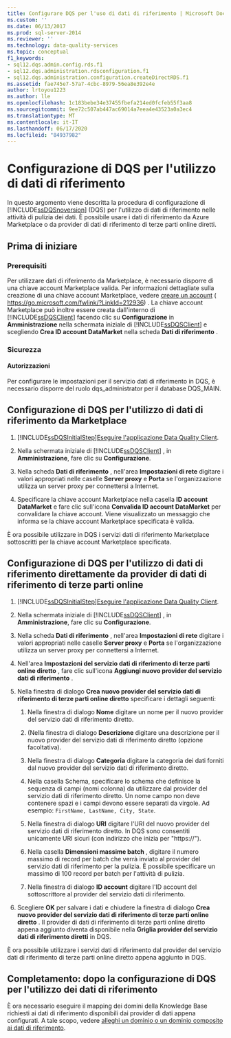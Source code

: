 ```yaml
---
title: Configurare DQS per l'uso di dati di riferimento | Microsoft Docs
ms.custom: ''
ms.date: 06/13/2017
ms.prod: sql-server-2014
ms.reviewer: ''
ms.technology: data-quality-services
ms.topic: conceptual
f1_keywords:
- sql12.dqs.admin.config.rds.f1
- sql12.dqs.administration.rdsconfiguration.f1
- sql12.dqs.administration.configuration.createDirectRDS.f1
ms.assetid: fae745e7-57a7-4cbc-8979-56ea8e392e4e
author: lrtoyou1223
ms.author: lle
ms.openlocfilehash: 1c183bebe34e37455fbefa214ed0fcfeb55f3aa8
ms.sourcegitcommit: 9ee72c507ab447ac69014a7eea4e43523a0a3ec4
ms.translationtype: MT
ms.contentlocale: it-IT
ms.lasthandoff: 06/17/2020
ms.locfileid: "84937982"
---
```

# <a name="configure-dqs-to-use-reference-data"></a>Configurazione di DQS per l'utilizzo di dati di riferimento
  In questo argomento viene descritta la procedura di configurazione di [!INCLUDE[ssDQSnoversion](../includes/ssdqsnoversion-md.md)] (DQS) per l'utilizzo di dati di riferimento nelle attività di pulizia dei dati. È possibile usare i dati di riferimento da Azure Marketplace o da provider di dati di riferimento di terze parti online diretti.  
  
## <a name="before-you-begin"></a>Prima di iniziare  
  
###  <a name="prerequisites"></a><a name="Prerequisites"></a> Prerequisiti  
 Per utilizzare dati di riferimento da Marketplace, è necessario disporre di una chiave account Marketplace valida. Per informazioni dettagliate sulla creazione di una chiave account Marketplace, vedere [creare un account](https://go.microsoft.com/fwlink/?LinkId=212936) ( https://go.microsoft.com/fwlink/?LinkId=212936) . La chiave account Marketplace può inoltre essere creata dall'interno di [!INCLUDE[ssDQSClient](../includes/ssdqsclient-md.md)] facendo clic su **Configurazione** in **Amministrazione** nella schermata iniziale di [!INCLUDE[ssDQSClient](../includes/ssdqsclient-md.md)] e scegliendo **Crea ID account DataMarket** nella scheda **Dati di riferimento** .  
  
###  <a name="security"></a><a name="Security"></a> Sicurezza  
  
####  <a name="permissions"></a><a name="Permissions"></a> Autorizzazioni  
 Per configurare le impostazioni per il servizio dati di riferimento in DQS, è necessario disporre del ruolo dqs_administrator per il database DQS_MAIN.  
  
##  <a name="configure-dqs-to-use-reference-data-from-marketplace"></a><a name="Marketplace"></a> Configurazione di DQS per l'utilizzo di dati di riferimento da Marketplace  
  
1.  [!INCLUDE[ssDQSInitialStep](../includes/ssdqsinitialstep-md.md)][Eseguire l'applicazione Data Quality Client](../../2014/data-quality-services/run-the-data-quality-client-application.md).  
  
2.  Nella schermata iniziale di [!INCLUDE[ssDQSClient](../includes/ssdqsclient-md.md)] , in **Amministrazione**, fare clic su **Configurazione**.  
  
3.  Nella scheda **Dati di riferimento** , nell'area **Impostazioni di rete** digitare i valori appropriati nelle caselle **Server proxy** e **Porta** se l'organizzazione utilizza un server proxy per connettersi a Internet.  
  
4.  Specificare la chiave account Marketplace nella casella **ID account DataMarket** e fare clic sull'icona **Convalida ID account DataMarket** per convalidare la chiave account. Viene visualizzato un messaggio che informa se la chiave account Marketplace specificata è valida.  
  
 È ora possibile utilizzare in DQS i servizi dati di riferimento Marketplace sottoscritti per la chiave account Marketplace specificata.  
  
##  <a name="configure-dqs-to-use-reference-data-from-direct-online-third-party-reference-data-providers"></a><a name="ThirdParty"></a> Configurazione di DQS per l'utilizzo di dati di riferimento direttamente da provider di dati di riferimento di terze parti online  
  
1.  [!INCLUDE[ssDQSInitialStep](../includes/ssdqsinitialstep-md.md)][Eseguire l'applicazione Data Quality Client](../../2014/data-quality-services/run-the-data-quality-client-application.md).  
  
2.  Nella schermata iniziale di [!INCLUDE[ssDQSClient](../includes/ssdqsclient-md.md)] , in **Amministrazione**, fare clic su **Configurazione**.  
  
3.  Nella scheda **Dati di riferimento** , nell'area **Impostazioni di rete** digitare i valori appropriati nelle caselle **Server proxy** e **Porta** se l'organizzazione utilizza un server proxy per connettersi a Internet.  
  
4.  Nell'area **Impostazioni del servizio dati di riferimento di terze parti online diretto** , fare clic sull'icona **Aggiungi nuovo provider del servizio dati di riferimento** .  
  
5.  Nella finestra di dialogo **Crea nuovo provider del servizio dati di riferimento di terze parti online diretto** specificare i dettagli seguenti:  
  
    1.  Nella finestra di dialogo **Nome** digitare un nome per il nuovo provider del servizio dati di riferimento diretto.  
  
    2.  (Nella finestra di dialogo **Descrizione** digitare una descrizione per il nuovo provider del servizio dati di riferimento diretto (opzione facoltativa).  
  
    3.  Nella finestra di dialogo **Categoria** digitare la categoria dei dati forniti dal nuovo provider del servizio dati di riferimento diretto.  
  
    4.  Nella casella Schema, specificare lo schema che definisce la sequenza di campi (nomi colonna) da utilizzare dal provider del servizio dati di riferimento diretto. Un nome campo non deve contenere spazi e i campi devono essere separati da virgole. Ad esempio: `FirstName, LastName, City, State`.  
  
    5.  Nella finestra di dialogo **URI** digitare l'URI del nuovo provider del servizio dati di riferimento diretto. In DQS sono consentiti unicamente URI sicuri (con indirizzo che inizia per "https://").  
  
    6.  Nella casella **Dimensioni massime batch** , digitare il numero massimo di record per batch che verrà inviato al provider del servizio dati di riferimento per la pulizia. È possibile specificare un massimo di 100 record per batch per l'attività di pulizia.  
  
    7.  Nella finestra di dialogo **ID account** digitare l'ID account del sottoscrittore al provider del servizio dati di riferimento.  
  
6.  Scegliere **OK** per salvare i dati e chiudere la finestra di dialogo **Crea nuovo provider del servizio dati di riferimento di terze parti online diretto** . Il provider di dati di riferimento di terze parti online diretto appena aggiunto diventa disponibile nella **Griglia provider del servizio dati di riferimento diretti** in DQS.  
  
 È ora possibile utilizzare i servizi dati di riferimento dal provider del servizio dati di riferimento di terze parti online diretto appena aggiunto in DQS.  
  
##  <a name="follow-up-after-configuring-dqs-to-use-reference-data"></a><a name="FollowUp"></a>Completamento: dopo la configurazione di DQS per l'utilizzo dei dati di riferimento  
 È ora necessario eseguire il mapping dei domini della Knowledge Base richiesti ai dati di riferimento disponibili dai provider di dati appena configurati. A tale scopo, vedere [alleghi un dominio o un dominio composito ai dati di riferimento](../../2014/data-quality-services/attach-a-domain-or-composite-domain-to-reference-data.md).  
  
  
